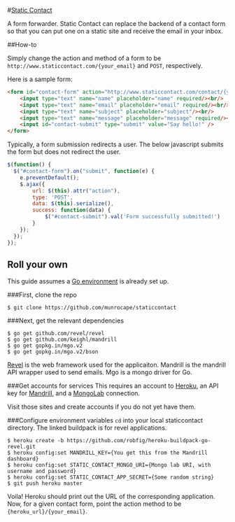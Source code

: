 #[Static Contact](http://www.staticcontact.com)

A form forwarder. Static Contact can replace the backend of a contact form so that you can put one on a static site and receive the email in your inbox.

##How-to

Simply change the action and method of a form to be `http://www.staticcontact.com/{your_email}` and `POST`, respectively.

Here is a sample form:

``` HTML
<form id="contact-form" action="http://www.staticcontact.com/contact/{your_email}" method="POST">
    <input type="text" name="name" placeholder="name" required/><br/>
    <input type="text" name="email" placeholder="email" required/><br/>
    <input type="text" name="subject" placeholder="subject"/><br/>
    <input type="text" name="message" placeholder="message" required/><br/>
    <input id="contact-submit" type="submit" value="Say hello!" />
</form>
```

Typically, a form submission redirects a user. The below javascript submits the form but does not redirect the user.

``` js
$(function() {
  $("#contact-form").on("submit", function(e) {
    e.preventDefault();
    $.ajax({
        url: $(this).attr("action"),
        type: 'POST',
        data: $(this).serialize(),
        success: function(data) {
            $("#contact-submit").val('Form successfully submitted!')
        }
    });
  });
});
```

## Roll your own

This guide assumes a [Go environment](http://golang.org/doc/install) is already set up.

###First, clone the repo

```
$ git clone https://github.com/munrocape/staticcontact
```

###Next, get the relevant dependencies
```
$ go get github.com/revel/revel
$ go get github.com/keighl/mandrill
$ go get gopkg.in/mgo.v2
$ go get gopkg.in/mgo.v2/bson
```

[Revel](http://revel.github.io/) is the web framework used for the applicaiton. Mandrill is the mandrill API wrapper used to send emails. Mgo is a mongo driver for Go.

###Get accounts for services
This requires an account to [Heroku](https://heroku.com), an API key for [Mandrill](https://mandrillapp.com), and a [MongoLab](https://mongolab.com) connection. 

Visit those sites and create accounts if you do not yet have them.

###Configure environment variables
`cd` into your local staticcontact directory. The linked buildpack is for revel applications.
```
$ heroku create -b https://github.com/robfig/heroku-buildpack-go-revel.git
$ heroku config:set MANDRILL_KEY={You get this from the Mandrill dashboard}
$ heroku config:set STATIC_CONTACT_MONGO_URI={Mongo lab URI, with username and password}
$ heroku config:set STATIC_CONTACT_APP_SECRET={Some random string}
$ git push heroku master
```

Voila! Heroku should print out the URL of the corresponding application. Now, for a given contact form, point the action method to be `{heroku_url}/{your_email}`.
